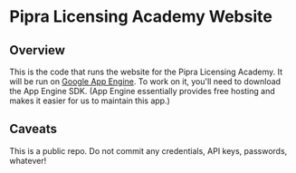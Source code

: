 # Pipra Licensing Academy Website

## Overview

This is the code that runs the website for the Pipra Licensing Academy.
It will be run on [Google App Engine](https://developers.google.com/appengine/).
To work on it, you'll need to download the App Engine SDK.  (App Engine essentially
provides free hosting and makes it easier for us to maintain this app.)


## Caveats

This is a public repo.  Do not commit any credentials, API keys, passwords, whatever!